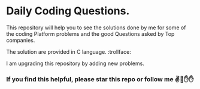 # Daily Coding Questions.

This repository will help you to see the solutions done by me for some of the coding Platform problems and the good Questions asked by Top companies.

The solution are provided in C language. :trollface:

I am upgrading this repository by adding new problems.

### If you find this helpful, please star this repo or follow me  :v::wave::hand::raised_hand:
